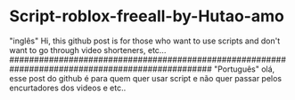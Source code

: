 # Script-roblox-freeall-by-Hutao-amo

"inglês"
Hi, this github post is for those who want to use scripts and don't want to go through video shorteners, etc...
#################################################################################################
"Português"
olá, esse post do github é para quem quer usar script e não quer passar pelos encurtadores dos videos e etc..




























































































